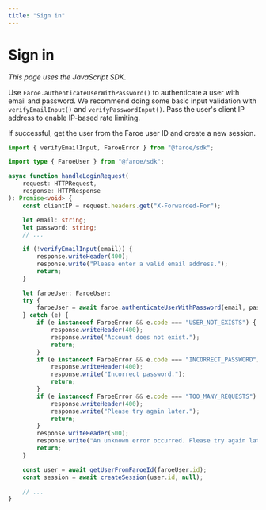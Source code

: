 ```yaml
---
title: "Sign in"
---
```


# Sign in

*This page uses the JavaScript SDK*.

Use `Faroe.authenticateUserWithPassword()` to authenticate a user with email and password. We recommend doing some basic input validation with `verifyEmailInput()` and `verifyPasswordInput()`. Pass the user's client IP address to enable IP-based rate limiting.

If successful, get the user from the Faroe user ID and create a new session.

```ts
import { verifyEmailInput, FaroeError } from "@faroe/sdk";

import type { FaroeUser } from "@faroe/sdk";

async function handleLoginRequest(
    request: HTTPRequest,
    response: HTTPResponse
): Promise<void> {
    const clientIP = request.headers.get("X-Forwarded-For");

    let email: string;
    let password: string;
    // ...

    if (!verifyEmailInput(email)) {
        response.writeHeader(400);
        response.write("Please enter a valid email address.");
        return;
    }

    let faroeUser: FaroeUser;
    try {
        faroeUser = await faroe.authenticateUserWithPassword(email, password, clientIP);
    } catch (e) {
        if (e instanceof FaroeError && e.code === "USER_NOT_EXISTS") {
            response.writeHeader(400);
            response.write("Account does not exist.");
            return;
        }
        if (e instanceof FaroeError && e.code === "INCORRECT_PASSWORD") {
            response.writeHeader(400);
            response.write("Incorrect password.");
            return;
        }
        if (e instanceof FaroeError && e.code === "TOO_MANY_REQUESTS") {
            response.writeHeader(400);
            response.write("Please try again later.");
            return;
        }
        response.writeHeader(500);
        response.write("An unknown error occurred. Please try again later.");
        return;
    }

    const user = await getUserFromFaroeId(faroeUser.id);
    const session = await createSession(user.id, null);

    // ...
}
```
